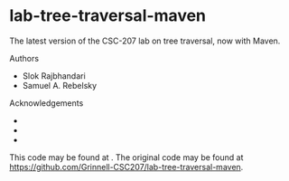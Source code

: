 # lab-tree-traversal-maven

The latest version of the CSC-207 lab on tree traversal, now with Maven.

Authors

* Slok Rajbhandari
* Samuel A. Rebelsky

Acknowledgements

*
*
*

This code may be found at <URL>. The original code may be found at <https://github.com/Grinnell-CSC207/lab-tree-traversal-maven>.
